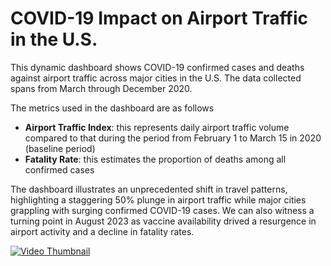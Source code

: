 # COVID-19 Impact on Airport Traffic in the U.S.

This dynamic dashboard shows COVID-19 confirmed cases and deaths against airport traffic across major cities in the U.S. The data collected spans from March through December 2020. 

The metrics used in the dashboard are as follows
- **Airport Traffic Index**: this represents daily airport traffic volume compared to that during the period from February 1 to March 15 in 2020 (baseline period)
- **Fatality Rate**: this estimates the proportion of deaths among all confirmed cases

The dashboard illustrates an unprecedented shift in travel patterns, highlighting a staggering 50% plunge in airport traffic while major cities grappling with surging confirmed COVID-19 cases. We can also witness a turning point in August 2023 as vaccine availability drived a resurgence in airport activity and a decline in fatality rates.

[![Video Thumbnail](https://i9.ytimg.com/vi_webp/wvma4qf8htI/mq2.webp?sqp=COj4kqwG-oaymwEmCMACELQB8quKqQMa8AEB-AHsBoAC0AWKAgwIABABGE8gYyhlMA8=&rs=AOn4CLBwlaHe94GPGvq93Ttg6fEcDRhwBg)](https://www.youtube.com/watch?v=wvma4qf8htI)
